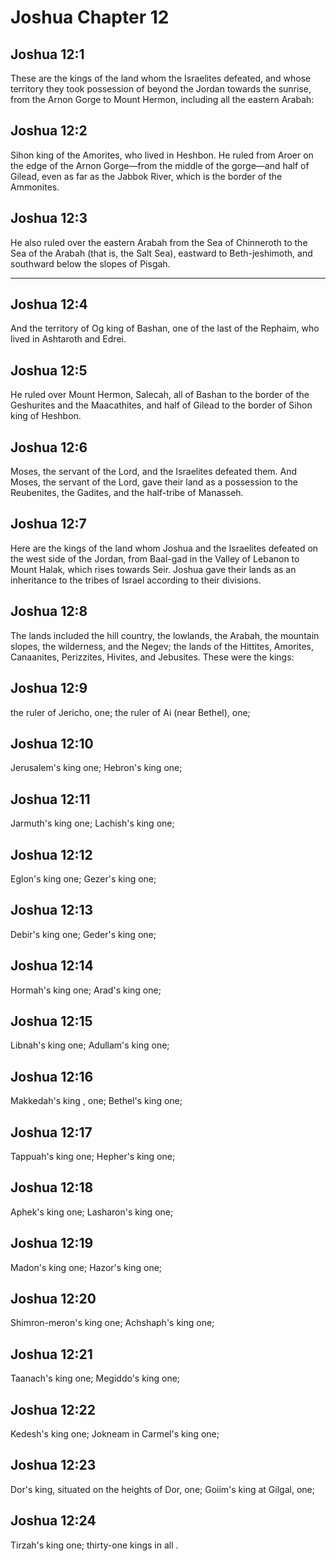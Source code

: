 # Joshua Chapter 12

## Joshua 12:1

These are the kings of the land whom the Israelites defeated, and whose territory they took possession of beyond the Jordan towards the sunrise, from the Arnon Gorge to Mount Hermon, including all the eastern Arabah:

## Joshua 12:2

Sihon king of the Amorites, who lived in Heshbon. He ruled from Aroer on the edge of the Arnon Gorge—from the middle of the gorge—and half of Gilead, even as far as the Jabbok River, which is the border of the Ammonites.

## Joshua 12:3

He also ruled over the eastern Arabah from the Sea of Chinneroth to the Sea of the Arabah (that is, the Salt Sea), eastward to Beth-jeshimoth, and southward below the slopes of Pisgah.

---

## Joshua 12:4

And the territory of Og king of Bashan, one of the last of the Rephaim, who lived in Ashtaroth and Edrei.

## Joshua 12:5

He ruled over Mount Hermon, Salecah, all of Bashan to the border of the Geshurites and the Maacathites, and half of Gilead to the border of Sihon king of Heshbon.

## Joshua 12:6

Moses, the servant of the Lord, and the Israelites defeated them. And Moses, the servant of the Lord, gave their land as a possession to the Reubenites, the Gadites, and the half-tribe of Manasseh.

## Joshua 12:7

Here are the kings of the land whom Joshua and the Israelites defeated on the west side of the Jordan, from Baal-gad in the Valley of Lebanon to Mount Halak, which rises towards Seir. Joshua gave their lands as an inheritance to the tribes of Israel according to their divisions.

## Joshua 12:8

The lands included the hill country, the lowlands, the Arabah, the mountain slopes, the wilderness, and the Negev; the lands of the Hittites, Amorites, Canaanites, Perizzites, Hivites, and Jebusites. These were the kings:

## Joshua 12:9

the ruler of Jericho, one; the ruler of Ai (near Bethel), one;

## Joshua 12:10

Jerusalem's king one; Hebron's king one;

## Joshua 12:11

Jarmuth's king one; Lachish's king one;

## Joshua 12:12

Eglon's king one; Gezer's king one;

## Joshua 12:13

Debir's king one; Geder's king one;

## Joshua 12:14

Hormah's king one; Arad's king one;

## Joshua 12:15

Libnah's king one; Adullam's king one;

## Joshua 12:16

Makkedah's king , one; Bethel's king one;

## Joshua 12:17

Tappuah's king one; Hepher's king one;

## Joshua 12:18

Aphek's king one; Lasharon's king one;

## Joshua 12:19

Madon's king one; Hazor's king one;

## Joshua 12:20

Shimron-meron's king one; Achshaph's king one;

## Joshua 12:21

Taanach's king one; Megiddo's king one;

## Joshua 12:22

Kedesh's king one; Jokneam in Carmel's king one;

## Joshua 12:23

Dor's king, situated on the heights of Dor, one; Goiim's king at Gilgal, one;

## Joshua 12:24

Tirzah's king one; thirty-one kings in all .
